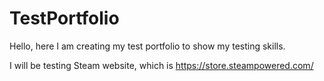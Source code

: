 # TestPortfolio

Hello, here I am creating my test portfolio to show my testing skills.

I will be testing Steam website, which is https://store.steampowered.com/
